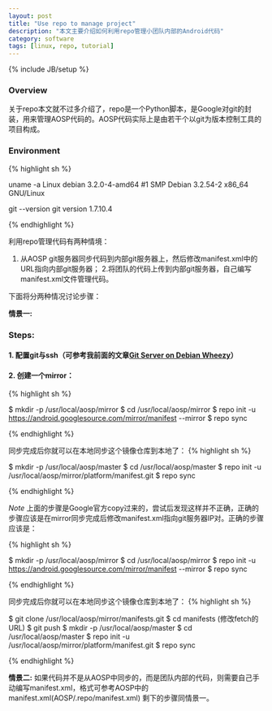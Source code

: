 ```yaml
---
layout: post
title: "Use repo to manage project"
description: "本文主要介绍如何利用repo管理小团队内部的Android代码"
category: software
tags: [linux, repo, tutorial]
---
```

{% include JB/setup %}

### Overview
关于repo本文就不过多介绍了，repo是一个Python脚本，是Google对git的封装，用来管理AOSP代码的。AOSP代码实际上是由若干个以git为版本控制工具的项目构成。

### Environment
{% highlight sh %}

uname -a
Linux debian 3.2.0-4-amd64 #1 SMP Debian 3.2.54-2 x86_64 GNU/Linux 

git --version
git version 1.7.10.4

{% endhighlight %}

利用repo管理代码有两种情境：
1. 从AOSP git服务器同步代码到内部git服务器上，然后修改manifest.xml中的URL指向内部git服务器；
2.将团队的代码上传到内部git服务器，自己编写manifest.xml文件管理代码。

下面将分两种情况讨论步骤：

**情景一:**

### Steps:

#### 1. 配置git与ssh（可参考我前面的文章[Git Server on Debian Wheezy](http://bootez.github.io/software/2014/05/05/git-server-on-debian-wheezy/)）

#### 2. 创建一个mirror：
{% highlight sh %}

$ mkdir -p /usr/local/aosp/mirror
$ cd /usr/local/aosp/mirror
$ repo init -u https://android.googlesource.com/mirror/manifest --mirror
$ repo sync

{% endhighlight %}

同步完成后你就可以在本地同步这个镜像仓库到本地了：
{% highlight sh %}

$ mkdir -p /usr/local/aosp/master
$ cd /usr/local/aosp/master
$ repo init -u /usr/local/aosp/mirror/platform/manifest.git
$ repo sync

{% endhighlight %}

*Note*
上面的步骤是Google官方copy过来的，尝试后发现这样并不正确，正确的步骤应该是在mirror同步完成后修改manifest.xml指向git服务器IP对。正确的步骤应该是：

{% highlight sh %}

$ mkdir -p /usr/local/aosp/mirror
$ cd /usr/local/aosp/mirror
$ repo init -u https://android.googlesource.com/mirror/manifest --mirror
$ repo sync

{% endhighlight %}

同步完成后你就可以在本地同步这个镜像仓库到本地了：
{% highlight sh %}

$ git clone /usr/local/aosp/mirror/manifests.git
$ cd manifests (修改fetch的URL)
$ git push
$ mkdir -p /usr/local/aosp/master
$ cd /usr/local/aosp/master
$ repo init -u /usr/local/aosp/mirror/platform/manifest.git
$ repo sync

{% endhighlight %}

**情景二:**
如果代码并不是从AOSP中同步的，而是团队内部的代码，则需要自己手动编写manifest.xml，格式可参考AOSP中的manifest.xml(AOSP/.repo/manifest.xml)
剩下的步骤同情景一。
